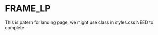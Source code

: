 FRAME_LP
========
This is patern for landing page, we might use class in styles.css
NEED to complete
